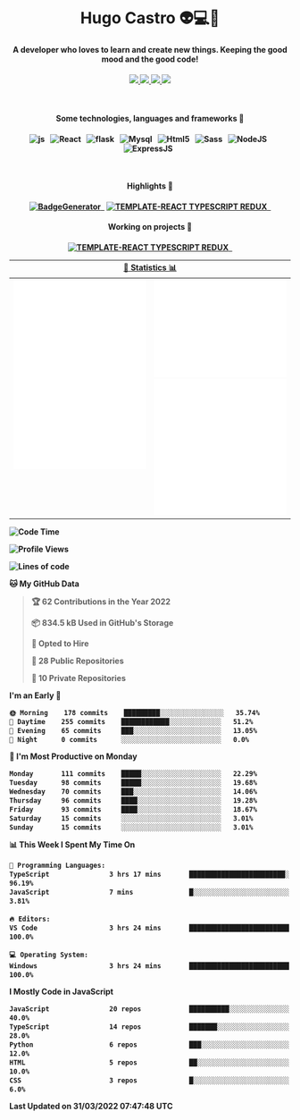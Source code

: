 <h1 align="center">Hugo Castro 👽💻🌌</h1>
<h4 align="center">A developer who loves to learn and create new things. Keeping the good mood and the good code!<h4/>
<p align="center">
		<a href="https://stackoverflow.com/users/11444549/hugo">
		<img src="https://img.shields.io/badge/-Stackoverflow-79db75?style=for-the-badge&logo=Stackoverflow&logoColor=white" />
	</a>
		<a href="https://api.whatsapp.com/send?phone=5532988940411text=Oii, vim pelo github!">
		<img src="https://img.shields.io/badge/WHATSAPP-79db75.svg?&style=for-the-badge&logo=whatsapp&logoColor=white" />
	</a>
		<a href="mailto:hugocastrohc@outlook.com">
		<img src="https://img.shields.io/badge/email-79db75.svg?&style=for-the-badge&logo=protonmail&logoColor=white" />
	<a href="https://open.spotify.com/user/22uat6ppbmvcvyia5me7tdmci">
		<img src="https://img.shields.io/badge/spotify-79db75.svg?&style=for-the-badge&logo=spotify&logoColor=white" />
	</a>
</p>

<br>

<h4 align="center"> Some technologies, languages and frameworks 🚀<h4/>
<p align="center">
	<img src="https://img.shields.io/badge/javascript-79db75.svg?&style=for-the-badge&logo=javascript&logoColor=white" alt="js" />&nbsp;&nbsp;
	<img src="https://img.shields.io/badge/-React-79db75?style=for-the-badge&logo=react&logoColor=white" alt="React" />&nbsp;&nbsp;
	<img src="https://img.shields.io/badge/flask-79db75.svg?&style=for-the-badge&logo=flask&logoColor=white" alt="flask" />&nbsp;&nbsp;
	<img src="https://img.shields.io/badge/mysql-79db75.svg?style=for-the-badge&logo=mysql&logoColor=white" alt="Mysql" />&nbsp;&nbsp;
	<img src="https://img.shields.io/badge/html5-79db75.svg?style=for-the-badge&logo=html5&logoColor=white" alt="Html5" />&nbsp;&nbsp;
	<img src="https://img.shields.io/badge/sass-79db75.svg?style=for-the-badge&logo=sass&logoColor=white" alt="Sass" />&nbsp;&nbsp;
	<img src="https://img.shields.io/badge/node.js-79db75.svg?style=for-the-badge&" alt="NodeJS" />&nbsp;&nbsp;
	<img src="https://img.shields.io/badge/express.js-79db75.svg?style=for-the-badge&" alt="ExpressJS" />&nbsp;&nbsp;
	

</p>

<br>
<h4 align="center"> Highlights 🔆<h4/>
<p align="center">
	  <a text-decoration="none" href="https://pypi.org/project/BadgeGenerator"><img src="https://img.shields.io/badge/BadgeGenerator-79db75.svg?style=for-the-badge&logo=pythonfor-the-badge&logo=django" alt="BadgeGenerator" />&nbsp;&nbsp;<a/>
	<a text-decoration="none" href="https://www.npmjs.com/package/cra-template-typescript-redux-react"><img src="https://img.shields.io/badge/template%20React%20typescript%20redux-79db75.svg?style=for-the-badge" alt="TEMPLATE-REACT TYPESCRIPT REDUX" />&nbsp;&nbsp;<a/>
</p>
<h4 align="center"> Working on projects 🔨<h4/>
	
<p align="center">
		<a text-decoration="none" href="https://www.npmjs.com/package/cra-template-typescript-redux-react"><img src="https://img.shields.io/badge/template%20React%20typescript%20redux-79db75.svg?style=for-the-badge" alt="TEMPLATE-REACT TYPESCRIPT REDUX" />&nbsp;&nbsp;<a/>
</p>

<table>
	<tr>
	    <th colspan="2" align="center">
	      <a href="" >🧩 Statistics 📊 </a>
	    </th>
	</tr>
	<tr>
	    <th valign="top" width="600"><img src="https://github.com/HugoCastroBR/HugoCastroBR/blob/master/Isometric.svg"  /></th>
	    <th width="600"><img src="https://github.com/HugoCastroBR/HugoCastroBR/blob/master/metrics.plugin.habits.svg"  />
		<img src="https://github.com/HugoCastroBR/HugoCastroBR/blob/master/metrics.plugin.activity.svg"  />
	    </th>
  	</tr>
	
<table/>

<!--START_SECTION:waka-->
![Code Time](http://img.shields.io/badge/Code%20Time-677%20hrs%208%20mins-blue)

![Profile Views](http://img.shields.io/badge/Profile%20Views-21-blue)

![Lines of code](https://img.shields.io/badge/From%20Hello%20World%20I%27ve%20Written-418%20Thousand%20lines%20of%20code-blue)

**🐱 My GitHub Data** 

> 🏆 62 Contributions in the Year 2022
 > 
> 📦 834.5 kB Used in GitHub's Storage 
 > 
> 💼 Opted to Hire
 > 
> 📜 28 Public Repositories 
 > 
> 🔑 10 Private Repositories  
 > 
**I'm an Early 🐤** 

```text
🌞 Morning    178 commits    █████████░░░░░░░░░░░░░░░░   35.74% 
🌆 Daytime    255 commits    ████████████░░░░░░░░░░░░░   51.2% 
🌃 Evening    65 commits     ███░░░░░░░░░░░░░░░░░░░░░░   13.05% 
🌙 Night      0 commits      ░░░░░░░░░░░░░░░░░░░░░░░░░   0.0%

```
📅 **I'm Most Productive on Monday** 

```text
Monday       111 commits    █████░░░░░░░░░░░░░░░░░░░░   22.29% 
Tuesday      98 commits     █████░░░░░░░░░░░░░░░░░░░░   19.68% 
Wednesday    70 commits     ███░░░░░░░░░░░░░░░░░░░░░░   14.06% 
Thursday     96 commits     ████░░░░░░░░░░░░░░░░░░░░░   19.28% 
Friday       93 commits     ████░░░░░░░░░░░░░░░░░░░░░   18.67% 
Saturday     15 commits     ░░░░░░░░░░░░░░░░░░░░░░░░░   3.01% 
Sunday       15 commits     ░░░░░░░░░░░░░░░░░░░░░░░░░   3.01%

```


📊 **This Week I Spent My Time On** 

```text
💬 Programming Languages: 
TypeScript               3 hrs 17 mins       ████████████████████████░   96.19% 
JavaScript               7 mins              █░░░░░░░░░░░░░░░░░░░░░░░░   3.81%

🔥 Editors: 
VS Code                  3 hrs 24 mins       █████████████████████████   100.0%

💻 Operating System: 
Windows                  3 hrs 24 mins       █████████████████████████   100.0%

```

**I Mostly Code in JavaScript** 

```text
JavaScript               20 repos            ██████████░░░░░░░░░░░░░░░   40.0% 
TypeScript               14 repos            ███████░░░░░░░░░░░░░░░░░░   28.0% 
Python                   6 repos             ███░░░░░░░░░░░░░░░░░░░░░░   12.0% 
HTML                     5 repos             ██░░░░░░░░░░░░░░░░░░░░░░░   10.0% 
CSS                      3 repos             █░░░░░░░░░░░░░░░░░░░░░░░░   6.0%

```



 Last Updated on 31/03/2022 07:47:48 UTC
<!--END_SECTION:waka-->


